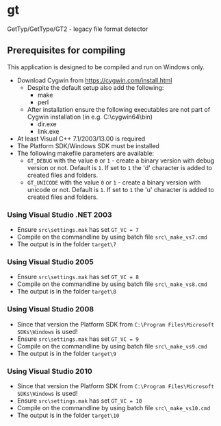 # gt
GetTyp/GetType/GT2 - legacy file format detector

## Prerequisites for compiling
This application is designed to be compiled and run on Windows only.
  * Download Cygwin from https://cygwin.com/install.html
    * Despite the default setup also add the following:
      * make
      * perl
    * After installation ensure the following executables are not part of Cygwin installation (in e.g. C:\cygwin64\bin\)
      * dir.exe
      * link.exe
  * At least Visual C++ 7.1/2003/13.00 is required
  * The Platform SDK/Windows SDK must be installed
  * The following makefile parameters are available:
    * `GT_DEBUG` with the value `0` or `1` - create a binary version with debug version or not. Default is `1`. If set to `1` the 'd' character is added to created files and folders.
    * `GT_UNICODE` with the value `0` or `1` - create a binary version with unicode or not. Default is `1`. If set to `1` the 'u' character is added to created files and folders.
      
### Using Visual Studio .NET 2003
  * Ensure `src\settings.mak` has set `GT_VC = 7`
  * Compile on the commandline by using batch file `src\_make_vs7.cmd`
  * The output is in the folder `target\7`
      
### Using Visual Studio 2005
  * Ensure `src\settings.mak` has set `GT_VC = 8`
  * Compile on the commandline by using batch file `src\_make_vs8.cmd`
  * The output is in the folder `target\8`
      
### Using Visual Studio 2008
  * Since that version the Platform SDK from `C:\Program Files\Microsoft SDKs\Windows` is used! 
  * Ensure `src\settings.mak` has set `GT_VC = 9`
  * Compile on the commandline by using batch file `src\_make_vs9.cmd`
  * The output is in the folder `target\9`
      
### Using Visual Studio 2010
  * Since that version the Platform SDK from `C:\Program Files\Microsoft SDKs\Windows` is used! 
  * Ensure `src\settings.mak` has set `GT_VC = 10`
  * Compile on the commandline by using batch file `src\_make_vs10.cmd`
  * The output is in the folder `target\10`


